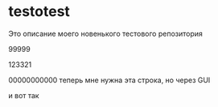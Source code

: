 # testotest

Это описание моего новенького тестового репозитория



99999

123321

00000000000
 теперь мне нужна эта строка, но через GUI

 
 и вот так